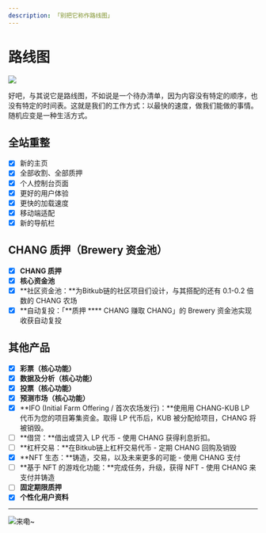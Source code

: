 ```yaml
---
description: 「别把它称作路线图」
---
```


# 路线图

![](https://gblobkcdn.gitbook.com/assets%2F-MHREX7DHcljbY5IkjgJ%2F-MbKS2mFRDg91ZWCu1Fz%2F-MbKZINH3Atuv5bv2dPZ%2Fdocs%20masthead%20\(19\).png?alt=media\&token=a39e0778-1eab-43da-b421-195e3c54d70e)

好吧，与其说它是路线图，不如说是一个待办清单，因为内容没有特定的顺序，也没有特定的时间表。这就是我们的工作方式：以最快的速度，做我们能做的事情。随机应变是一种生活方式。

## **全站重整**

* [x] 新的主页
* [x] 全部收割、全部质押
* [x] 个人控制台页面
* [x] 更好的用户体验
* [x] 更快的加载速度
* [x] 移动端适配
* [x] 新的导航栏

## **CHANG 质押（Brewery 资金池）**

* [x] **CHANG 质押**
* [x] **核心资金池**
* [x] **社区资金池：**为Bitkub链的社区项目们设计，与其搭配的还有 0.1-0.2 倍数的 CHANG 农场
* [x] **自动复投：「**质押 **** CHANG 赚取 CHANG」的 Brewery 资金池实现收获自动复投

## 其他产品

* [x] **彩票（核心功能）**
* [x] **数据及分析（核心功能）**
* [x] **投票（核心功能）**
* [x] **预测市场（核心功能）**
* [x] **IFO (Initial Farm Offering / 首次农场发行)：**使用用 CHANG-KUB LP 代币为您的项目筹集资金。取得 LP 代币后，KUB 被分配给项目，CHANG 将被销毁。
* [ ] **借贷：**借出或贷入 LP 代币 - 使用 CHANG 获得利息折扣。
* [ ] **杠杆交易：**在Bitkub链上杠杆交易代币 - 定期 CHANG 回购及销毁
* [x] **NFT 生态：**铸造，交易，以及未来更多的可能 - 使用 CHANG 支付
* [ ] **基于 NFT 的游戏化功能：**完成任务，升级，获得 NFT - 使用 CHANG 来支付并铸造
* [ ] **固定期限质押**
* [x] **个性化用户资料**

****

![来嘞\~](<.gitbook/assets/image (1) (1) (1) (2) (3) (1).png>)

